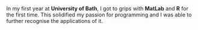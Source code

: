 In my first year at **University of Bath**, I got to grips with **MatLab** and **R** for the first time. This solidified my passion for programming and I was able to further recognise the applications of it.
